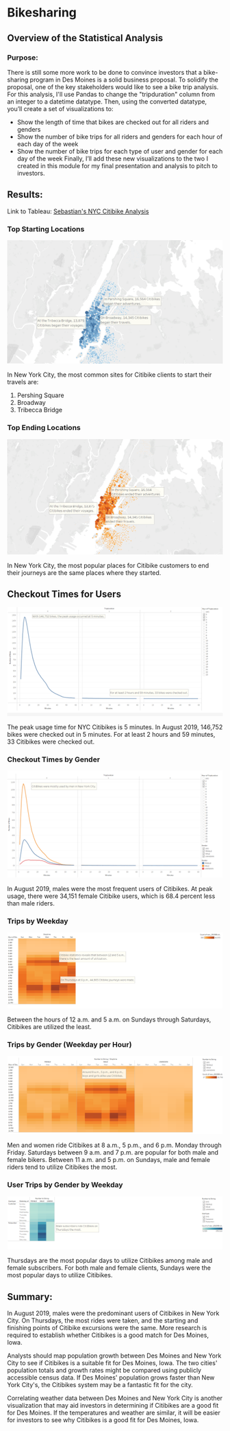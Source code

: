 # Bikesharing

## Overview of the Statistical Analysis

### Purpose:

There is still some more work to be done to convince investors that a bike-sharing program in Des Moines is a solid business proposal. To solidify the proposal, one of the key stakeholders would like to see a bike trip analysis. For this analysis, I'll use Pandas to change the "tripduration" column from an integer to a datetime datatype. Then, using the converted datatype, you’ll create a set of visualizations to:
 - Show the length of time that bikes are checked out for all riders and genders
 - Show the number of bike trips for all riders and genders for each hour of each day of the week
 - Show the number of bike trips for each type of user and gender for each day of the week
Finally, I’ll add these new visualizations to the two I created in this module for my final presentation and analysis to pitch to investors.

## Results:
Link to Tableau:
[Sebastian's NYC Citibike Analysis](https://public.tableau.com/app/profile/sebastian.scholl/viz/NYC_CitiBike_Challenge_Trip_Analysis_16444545557670/NYCCitibikeStory?publish=yes "Sebastian's NYC Citibike Analysis")

### Top Starting Locations

![Top_Starting_Locations](https://github.com/Sebjet24/Bikesharing/blob/main/Resources/Top_Starting_Locations.PNG)

In New York City, the most common sites for Citibike clients to start their travels are:
1. Pershing Square
2. Broadway
3. Tribecca Bridge

### Top Ending Locations

![Top_Ending_Locations](https://github.com/Sebjet24/Bikesharing/blob/main/Resources/Top_Ending_Locations.PNG)

In New York City, the most popular places for Citibike customers to end their journeys are the same places where they started.

## Checkout Times for Users

![Checkout_Times_for_Users](https://github.com/Sebjet24/Bikesharing/blob/main/Resources/Checkout_Times_for_Users.PNG)

The peak usage time for NYC Citibikes is 5 minutes. In August 2019, 146,752 bikes were checked out in 5 minutes. For at least 2 hours and 59 minutes, 33 Citibikes were checked out.

### Checkout Times by Gender

![Checkout_Times_by_Gender](https://github.com/Sebjet24/Bikesharing/blob/main/Resources/Checkout_Times_by_Gender.PNG)

In August 2019, males were the most frequent users of Citibikes. At peak usage, there were 34,151 female Citibike users, which is 68.4 percent less than male riders.

### Trips by Weekday

![Trips_by_Weekday](https://github.com/Sebjet24/Bikesharing/blob/main/Resources/Trips_by_Weekday.PNG)

Between the hours of 12 a.m. and 5 a.m. on Sundays through Saturdays, Citibikes are utilized the least.

### Trips by Gender (Weekday per Hour)

![Trips_by_Gender_(Weekday_per_Hour)](https://github.com/Sebjet24/Bikesharing/blob/main/Resources/Trips_by_Gender_(Weekday_per_Hour).PNG)

Men and women ride Citibikes at 8 a.m., 5 p.m., and 6 p.m. Monday through Friday. Saturdays between 9 a.m. and 7 p.m. are popular for both male and female bikers. Between 11 a.m. and 5 p.m. on Sundays, male and female riders tend to utilize Citibikes the most.

### User Trips by Gender by Weekday

![User_Trips_by_Gender_by_Weekday](https://github.com/Sebjet24/Bikesharing/blob/main/Resources/User_Trips_by_Gender_by_Weekday.PNG)

Thursdays are the most popular days to utilize Citibikes among male and female subscribers. For both male and female clients, Sundays were the most popular days to utilize Citibikes.

## Summary:
In August 2019, males were the predominant users of Citibikes in New York City. On Thursdays, the most rides were taken, and the starting and finishing points of Citibike excursions were the same. More research is required to establish whether Citibikes is a good match for Des Moines, Iowa.

Analysts should map population growth between Des Moines and New York City to see if Citibikes is a suitable fit for Des Moines, Iowa. The two cities' population totals and growth rates might be compared using publicly accessible census data. If Des Moines' population grows faster than New York City's, the Citibikes system may be a fantastic fit for the city.

Correlating weather data between Des Moines and New York City is another visualization that may aid investors in determining if Citibikes are a good fit for Des Moines. If the temperatures and weather are similar, it will be easier for investors to see why Citibikes is a good fit for Des Moines, Iowa.
